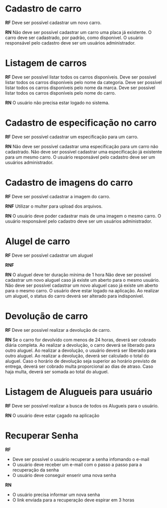 # Cadastro de carro

**RF**
Deve ser possível cadastrar um novo carro.

**RN**
Não deve ser possível cadastrar um carro uma placa já existente.
O carro deve ser cadastrado, por padrão, como disponivel.
O usuário responsável pelo cadastro deve ser um usuários administrador.

# Listagem de carros

**RF**
Deve ser possível listar todos os carros disponíveis.
Deve ser possível listar todos os carros disponíveis pelo nome da categoria.
Deve ser possível listar todos os carros disponíveis pelo nome da marca.
Deve ser possível listar todos os carros disponíveis pelo nome do carro.

**RN**
O usuário não precisa estar logado no sistema.

# Cadastro de especificação no carro

**RF**
Deve ser possível cadastrar um especificação para um carro.

**RN**
Não deve ser possível cadastrar uma especificação para um carro não cadastrado.
Não deve ser possível cadastrar uma especificação já existente para um mesmo carro.
O usuário responsável pelo cadastro deve ser um usuários administrador.

# Cadastro de imagens do carro

**RF**
Deve ser possível cadastrar a imagem do carro.

**RNF**
Utilizar o multer para upload dos arquivos.

**RN**
O usuário deve poder cadastrar mais de uma imagem o mesmo carro.
O usuário responsável pelo cadastro deve ser um usuários administrador.

# Alugel de carro

**RF**
Deve ser possível cadastrar um aluguel

**RNF**

**RN**
O aluguel deve ter duração mínima de 1 hora
Não deve ser possível cadastrar um novo aluguel caso já existe um aberto para o mesmo usuário.
Não deve ser possível cadastrar um novo aluguel caso já existe um aberto para o mesmo carro.
O usuário deve estar logado na aplicação.
Ao realizar um aluguel, o status do carro deverá ser alterado para indisponível.

# Devolução de carro

**RF**
Deve ser possível realizar a devolução de carro.

**RN**
Se o carro for devolvido com menos de 24 horas, deverá ser cobrado diária completa.
Ao realizar a devolução, o carro deverá se liberado para outro aluguel.
Ao realizar a devolução, o usuário deverá ser liberado para outro aluguel.
Ao realizar a devolução, deverá ser calculado o total do aluguel.
Caso o horário de devolução seja superior ao horário previsto de entrega, deverá ser cobrado multa proporcional ao dias de atraso.
Caso haja multa, deverá ser somada ao total do aluguel.

# Listagem de Alugueis para usuário

**RF**
Deve ser possível realizar a busca de todos os Alugueis para o usuário.

**RN**
O usuário deve estar çagado na aplicação

# Recuperar Senha

**RF**

- Deve ser possível o usuário recuperar a senha infomando o e-mail
- O usuário deve receber um e-mail com o passo a passo para a recuperação da senha
- O usuário deve conseguir enserir uma nova senha

**RN**

- O usuário precisa informar um nova senha
- O link enviada para a recuperação deve espirar em 3 horas

